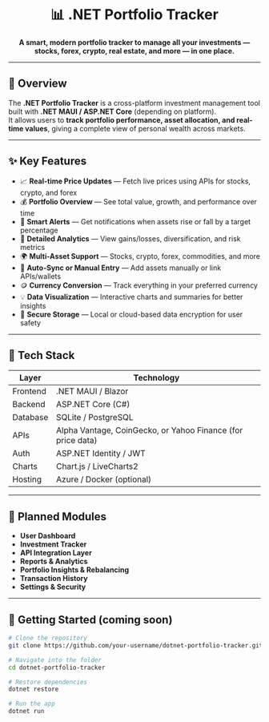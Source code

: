 <h1 align="center">📊 .NET Portfolio Tracker</h1>

<p align="center">
  <b>A smart, modern portfolio tracker to manage all your investments — stocks, forex, crypto, real estate, and more — in one place.</b>
</p>

---

## 🚀 Overview

The **.NET Portfolio Tracker** is a cross-platform investment management tool built with **.NET MAUI / ASP.NET Core** (depending on platform).  
It allows users to **track portfolio performance, asset allocation, and real-time values**, giving a complete view of personal wealth across markets.

---

## ✨ Key Features

- 📈 **Real-time Price Updates** — Fetch live prices using APIs for stocks, crypto, and forex  
- 💰 **Portfolio Overview** — See total value, growth, and performance over time  
- 🔔 **Smart Alerts** — Get notifications when assets rise or fall by a target percentage  
- 🧾 **Detailed Analytics** — View gains/losses, diversification, and risk metrics  
- 🌍 **Multi-Asset Support** — Stocks, crypto, forex, commodities, and more  
- 🧮 **Auto-Sync or Manual Entry** — Add assets manually or link APIs/wallets  
- 🪙 **Currency Conversion** — Track everything in your preferred currency  
- 💡 **Data Visualization** — Interactive charts and summaries for better insights  
- 🔐 **Secure Storage** — Local or cloud-based data encryption for user safety  

---

## 🧠 Tech Stack

| Layer | Technology |
|-------|-------------|
| Frontend | .NET MAUI / Blazor |
| Backend | ASP.NET Core (C#) |
| Database | SQLite / PostgreSQL |
| APIs | Alpha Vantage, CoinGecko, or Yahoo Finance (for price data) |
| Auth | ASP.NET Identity / JWT |
| Charts | Chart.js / LiveCharts2 |
| Hosting | Azure / Docker (optional) |

---

## 🧩 Planned Modules

- **User Dashboard**
- **Investment Tracker**
- **API Integration Layer**
- **Reports & Analytics**
- **Portfolio Insights & Rebalancing**
- **Transaction History**
- **Settings & Security**

---

## 🔧 Getting Started (coming soon)

```bash
# Clone the repository
git clone https://github.com/your-username/dotnet-portfolio-tracker.git

# Navigate into the folder
cd dotnet-portfolio-tracker

# Restore dependencies
dotnet restore

# Run the app
dotnet run